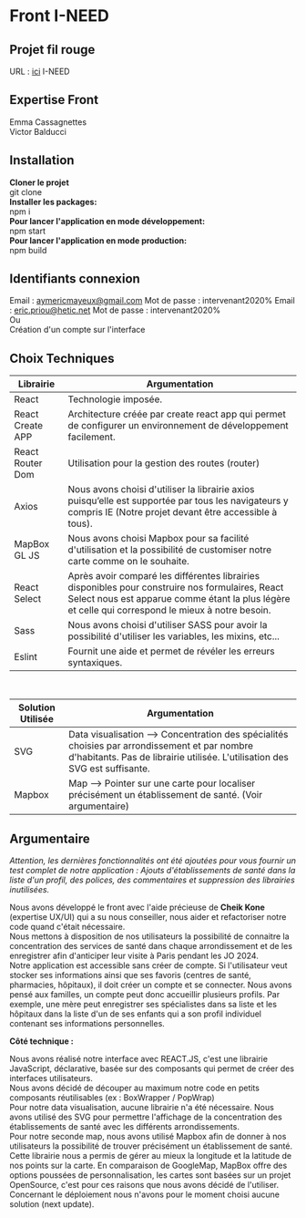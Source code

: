 # Front I-NEED  
  
## Projet fil rouge  
URL : [ici](http://localhost:3000/) I-NEED  

## Expertise Front  
Emma Cassagnettes  
Victor Balducci  

## Installation  
**Cloner le projet**   
git clone  
**Installer les packages:**  
npm i  
**Pour lancer l'application en mode développement:**  
npm start  
**Pour lancer l'application en mode production:**  
npm build  
## Identifiants connexion  

Email : aymericmayeux@gmail.com Mot de passe : intervenant2020% 
Email : eric.priou@hetic.net Mot de passe : intervenant2020%  
Ou  
Création d'un compte sur l'interface  

## Choix Techniques  
| Librairie | Argumentation |  
| --- | --- |  
| React |Technologie imposée.|  
| React Create APP | Architecture créée par create react app qui permet de configurer un environnement de développement facilement. |  
| React Router Dom | Utilisation pour la gestion des routes (router)|  
| Axios | Nous avons choisi d'utiliser la librairie axios puisqu’elle est supportée par tous les navigateurs y compris IE (Notre projet devant être accessible à tous).|  
| MapBox GL JS | Nous avons choisi Mapbox pour sa facilité d'utilisation et la possibilité de customiser notre carte comme on le souhaite. |  
| React Select | Après avoir comparé les différentes librairies disponibles pour construire nos formulaires, React Select nous est apparue comme étant la plus légère et celle qui correspond le mieux à notre besoin. |  
| Sass | Nous avons choisi d'utiliser SASS pour avoir la possibilité d'utiliser les variables, les mixins, etc... |  
| Eslint | Fournit une aide et permet de révéler les erreurs syntaxiques. |  

<br/>

| Solution Utilisée | Argumentation |  
| --- | --- |  
| SVG | Data visualisation --> Concentration des spécialités choisies par arrondissement et par nombre d'habitants. Pas de librairie utilisée. L'utilisation des SVG est suffisante.|  
| Mapbox | Map --> Pointer sur une carte pour localiser précisément un établissement de santé. (Voir argumentaire)|  


## Argumentaire  
*Attention, les dernières fonctionnalités ont été ajoutées pour vous fournir un test complet de notre application : Ajouts d'établissements de santé dans la liste d'un profil, des polices, des commentaires et suppression des librairies inutilisées.*  
  
Nous avons développé le front avec l'aide précieuse de **Cheik Kone** (expertise UX/UI) qui a su nous conseiller, nous aider et refactoriser notre code quand c'était nécessaire.  
Nous mettons à disposition de nos utilisateurs la possibilité de connaitre la concentration des services de santé dans chaque arrondissement et de les enregistrer afin d'anticiper leur visite à Paris pendant les JO 2024.  
Notre application est accessible sans créer de compte. Si l'utilisateur veut stocker ses informations ainsi que ses favoris (centres de santé, pharmacies, hôpitaux), il doit créer un compte et se connecter. Nous avons pensé aux familles, un compte peut donc accueillir plusieurs profils. Par exemple, une mère peut enregistrer ses spécialistes dans sa liste et les hôpitaux dans la liste d'un de ses enfants qui a son profil individuel contenant ses informations personnelles.

**Côté technique :**  

Nous avons réalisé notre interface avec REACT.JS, c'est une librairie JavaScript, déclarative, basée sur des composants qui permet de créer des interfaces utilisateurs.  
Nous avons décidé de découper au maximum notre code en petits composants réutilisables (ex : BoxWrapper / PopWrap)  
Pour notre data visualisation, aucune librairie n'a été nécessaire. Nous avons utilisé des SVG pour permettre l'affichage de la concentration des établissements de santé avec les différents arrondissements.  
Pour notre seconde map, nous avons utilisé Mapbox afin de donner à nos utilisateurs la possibilité de trouver précisément un établissement de santé.  
Cette librairie nous a permis de gérer au mieux la longitude et la latitude de nos points sur la carte. En comparaison de GoogleMap,  MapBox offre des options poussées de personnalisation, les cartes sont basées sur un projet OpenSource, c'est pour ces raisons que nous avons décidé de l'utiliser.  
Concernant le déploiement nous n'avons pour le moment choisi aucune solution (next update).
